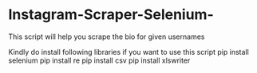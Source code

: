 # Instagram-Scraper-Selenium-
This script will help you scrape the bio for given usernames

Kindly do install following libraries if you want to use this script
pip install selenium
pip install re
pip install csv
pip install xlswriter
